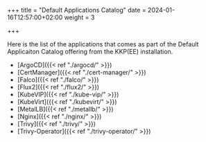 +++
title = "Default Applications Catalog"
date = 2024-01-16T12:57:00+02:00
weight = 3

+++

Here is the list of the applications that comes as part of the Default Applicaiton Catalog offering from the KKP(EE) installation.

* [ArgoCD]({{< ref "./argocd/" >}})
* [CertManager]({{< ref "./cert-manager/" >}})
* [Falco]({{< ref "./falco/" >}})
* [Flux2]({{< ref "./flux2/" >}})
* [KubeVIP]({{< ref "./kube-vip/" >}})
* [KubeVirt]({{< ref "./kubevirt/" >}})
* [MetalLB]({{< ref "./metallb/" >}})
* [Nginx]({{< ref "./nginx/" >}})
* [Trivy]({{< ref "./trivy/" >}})
* [Trivy-Operator]({{< ref "./trivy-operator/" >}})
